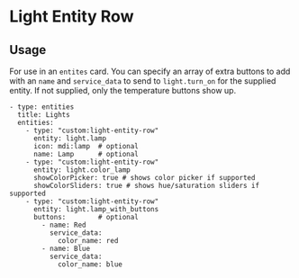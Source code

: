 # Light Entity Row

## Usage

For use in an `entites` card. You can specify an array of extra
buttons to add with an `name` and `service_data` to send to
`light.turn_on` for the supplied entity. If not supplied, only the
temperature buttons show up.

```
- type: entities
  title: Lights
  entities:
    - type: "custom:light-entity-row"
      entity: light.lamp
      icon: mdi:lamp  # optional
      name: Lamp      # optional
    - type: "custom:light-entity-row"
      entity: light.color_lamp
      showColorPicker: true # shows color picker if supported
      showColorSliders: true # shows hue/saturation sliders if supported
    - type: "custom:light-entity-row"
      entity: light.lamp_with_buttons
      buttons:        # optional
        - name: Red
          service_data:
            color_name: red
        - name: Blue
          service_data:
            color_name: blue
```

